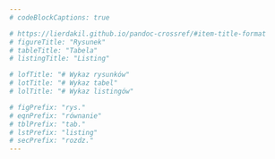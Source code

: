 ```yaml
---
# codeBlockCaptions: true

# https://lierdakil.github.io/pandoc-crossref/#item-title-format
# figureTitle: "Rysunek"
# tableTitle: "Tabela"
# listingTitle: "Listing"

# lofTitle: "# Wykaz rysunków"
# lotTitle: "# Wykaz tabel"
# lolTitle: "# Wykaz listingów"

# figPrefix: "rys."
# eqnPrefix: "równanie"
# tblPrefix: "tab."
# lstPrefix: "listing"
# secPrefix: "rozdz."
---
```

